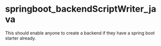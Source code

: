 # springboot_backendScriptWriter_java
This should enable anyone to create a backend if they have a spring boot starter already. 
